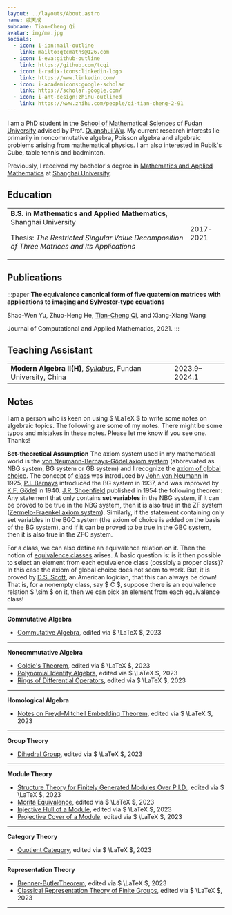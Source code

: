 ```yaml
---
layout: ../layouts/About.astro
name: 戚天成
subname: Tian-Cheng Qi
avatar: img/me.jpg
socials:
  - icon: i-ion:mail-outline
    link: mailto:qtcmaths@126.com
  - icon: i-eva:github-outline
    link: https://github.com/tcqi
  - icon: i-radix-icons:linkedin-logo
    link: https://www.linkedin.com/
  - icon: i-academicons:google-scholar
    link: https://scholar.google.com/
  - icon: i-ant-design:zhihu-outlined
    link: https://www.zhihu.com/people/qi-tian-cheng-2-91
---
```


I am a PhD student in the [School of Mathematical Sciences](https://math.fudan.edu.cn/) of [Fudan University](https://www.fudan.edu.cn/) advised by Prof. [Quanshui Wu](https://math.fudan.edu.cn/fa/05/c30607a326149/page.htm). My current research interests lie primarily in noncommutative algebra, Poisson algebra and algebraic problems arising from mathematical physics. I am also interested in Rubik's Cube, table tennis and badminton.

Previously, I received my bachelor's degree in [Mathematics and Applied Mathematics](http://math.shu.edu.cn/) at [Shanghai University](https://www.shu.edu.cn/). 


## Education

|                                        |           |
|--------------------------------------- | --------- |
| **B.S. in Mathematics and Applied Mathematics**, Shanghai University <p>Thesis: _The Restricted Singular Value Decomposition of Three Matrices and Its Applications_</p> | 2017-2021 |


## Publications

:::paper
**The equivalence canonical form of five quaternion matrices with applications to imaging and Sylvester-type equations**

Shao-Wen Yu, Zhuo-Heng He, <u>Tian-Cheng Qi</u>, and Xiang-Xiang Wang

Journal of Computational and Applied Mathematics, 2021.
:::



## Teaching Assistant

|                                        |           |
|--------------------------------------- | --------- |
| **Modern Algebra II(H)**, _[Syllabus](/files/syllabus/MATH130143h.03-2023-2024-1.pdf)_, Fundan University, China  | 2023.9–2024.1 |


## Notes
I am a person who is keen on using  $ \LaTeX $ to write some notes on algebraic topics. The following are some of my notes. There might be some typos and mistakes in these notes. Please let me know if you see one. Thanks!

**Set-theoretical Assumption** The axiom system used in my mathematical world is the [von Neumann-Bernays-Gödel axiom system](https://en.wikipedia.org/wiki/Von_Neumann%E2%80%93Bernays%E2%80%93G%C3%B6del_set_theory) (abbreviated as NBG system, BG system or GB system) and I recognize the [axiom of global choice](https://en.wikipedia.org/wiki/Axiom_of_global_choice). The concept of [class](https://en.wikipedia.org/wiki/Class_(set_theory)) was introduced by [John von Neumann](https://en.wikipedia.org/wiki/John_von_Neumann) in 1925, [P.I. Bernays](https://en.wikipedia.org/wiki/Paul_Bernays) introduced the BG system in 1937, and was improved by [K.F. Gödel](https://en.wikipedia.org/wiki/Kurt_G%C3%B6del) in 1940. [J.R. Shoenfield](https://en.wikipedia.org/wiki/Joseph_R._Shoenfield) published in 1954 the following theorem: Any statement that only contains **set variables** in the NBG system, if it can be proved to be true in the NBG system, then it is also true in the ZF system ([Zermelo-Fraenkel axiom system](https://en.wikipedia.org/wiki/Zermelo%E2%80%93Fraenkel_set_theory)). Similarly, if the statement containing only set variables in the BGC system (the axiom of choice is added on the basis of the BG system), and if it can be proved to be true in the GBC system, then it is also true in the ZFC system. 

For a class, we can also define an equivalence relation on it. Then the notion of [equivalence classes](https://en.wikipedia.org/wiki/Equivalence_class) arises. A basic question is: is it then possible to select an element from each equivalence class (possibly a proper class)? In this case the axiom of global choice does not seem to work. But, it is proved by [D.S. Scott](https://en.wikipedia.org/wiki/Dana_Scott), an American logician, that this can always be down! That is, for a nonempty class, say $ C $, suppose there is an equivalence relation $ \sim $ on it, then we can pick an element from each equivalence class!

---
**Commutative Algebra**
- [Commutative Algebra](/files/notes/CA2-2023.pdf), edited via $ \LaTeX $, 2023
---
**Noncommutative Algebra**
- [Goldie's Theorem](/files/notes/GoldieThm.pdf), edited via $ \LaTeX $, 2023
- [Polynomial Identity Algebra](/files/notes/PIalg2013.pdf), edited via $ \LaTeX $, 2023
- [Rings of Differential Operators](/files/notes/RingsofDifferentialOperators.pdf), edited via $ \LaTeX $, 2023
---
**Homological Algebra**
- [Notes on Freyd–Mitchell Embedding Theorem](/files/notes/Freyd–Mitchellembedding.pdf), edited via $ \LaTeX $, 2023
---
**Group Theory**
- [Dihedral Group](/files/notes/Dihedralgroup.pdf), edited via $ \LaTeX $, 2023
---
**Module Theory**
- [Structure Theory for Finitely Generated Modules Over P.I.D.](/files/notes/fgmodulePID.pdf), edited via $ \LaTeX $, 2023
- [Morita Equivalence](/files/notes/Moritaequiv.pdf), edited via $ \LaTeX $, 2023
- [Injective Hull of a Module](/files/notes/injhullofmodule.pdf), edited via $ \LaTeX $, 2023
- [Projective Cover of a Module](/files/notes/projcoverofmodu.pdf), edited via $ \LaTeX $, 2023
---
**Category Theory**
- [Quotient Category](/files/notes/quotientcat.pdf), edited via $ \LaTeX $, 2023
---
**Representation Theory**
- [Brenner-ButlerTheorem](/files/notes/Brenner-ButlerTheorem.pdf), edited via $ \LaTeX $, 2023
- [Classical Representation Theory of Finite Groups](/files/notes/repfintegrp.pdf), edited via $ \LaTeX $, 2023

---
